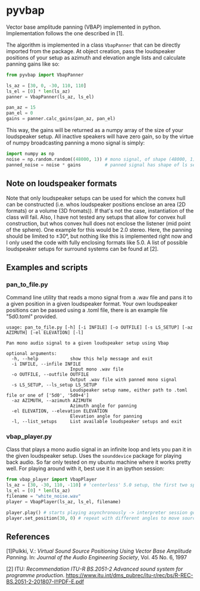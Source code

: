 # pyvbap

Vector base amplitude panning (VBAP) implemented in python. Implementation follows the one described in [1].

The algorithm is implemented in a class `VbapPanner` that can be directly imported from the package.
At object creation, pass the loudspeaker positions of your setup as azimuth and elevation angle lists and calculate panning gains like so:

```python
from pyvbap import VbapPanner

ls_az = [30, 0, -30, 110, 110]
ls_el = [0] * len(ls_az)
panner = VbapPanner(ls_az, ls_el)

pan_az = 15
pan_el = 0
gains = panner.calc_gains(pan_az, pan_el)
```

This way, the gains will be returned as a numpy array of the size of your loudspeaker setup. All inactive speakers will have zero gain, so by the virtue of numpy broadcasting panning a mono signal is simply:

```python
import numpy as np
noise = np.random.random((48000, 1)) # mono signal, of shape (48000, 1)
panned_noise = noise * gains         # panned signal has shape of ls setup, here (48000, 5)
```

## Note on loudspeaker formats

Note that only loudspeaker setups can be used for which the convex hull can be constructed (i.e. whos loudspeaker positions enclose an area (2D formats) or a volume (3D fromats)). If that's not the case, instantiation of the class will fail. Also, I have not tested any setups that allow for convex hull construction, but whos convex hull does not enclose the listener (mid point of the sphere). One example for this would be 2.0 stereo. Here, the panning should be limited to ±30°, but nothing like this is implemented right now and I only used the code with fully enclosing formats like 5.0. A list of possible loudspeaker setups for surround systems can be found at [2].

## Examples and scripts

### pan_to_file.py

Command line utility that reads a mono signal from a .wav file and pans it to a given position in a given loudspeaker format. Your own loudspeaker positions can be passed using a .toml file, there is an example file "5d0.toml" provided.

```
usage: pan_to_file.py [-h] [-i INFILE] [-o OUTFILE] [-s LS_SETUP] [-az AZIMUTH] [-el ELEVATION] [-l]

Pan mono audio signal to a given loudspeaker setup using Vbap

optional arguments:
  -h, --help            show this help message and exit
  -i INFILE, --infile INFILE
                        Input mono .wav file
  -o OUTFILE, --outfile OUTFILE
                        Output .wav file with panned mono signal
  -s LS_SETUP, --ls_setup LS_SETUP
                        Loudspeaker setup name, either path to .toml file or one of ['5d0', '5d0+4']
  -az AZIMUTH, --azimuth AZIMUTH
                        Azimuth angle for panning
  -el ELEVATION, --elevation ELEVATION
                        Elevation angle for panning
  -l, --list_setups     List available loudspeaker setups and exit
```

### vbap_player.py

Class that plays a mono audio signal in an infinite loop and lets you pan it in the given loudspeaker setup. Uses the `sounddevice` package for playing back audio. So far only tested on my ubuntu machine where it works pretty well. For playing around with it, best use it in an ipython session:

```python
from vbap_player import VbapPlayer
ls_az = [30, -30, 110, -110] # 'centerless' 5.0 setup, the first two speakers are the two speakers from 2.0 stereo
ls_el = [0] * len(ls_az)
filename = "white_noise.wav"
player = VbapPlayer(ls_az, ls_el, filename)

player.play() # starts playing asynchronously -> interpreter session goes on
player.set_position(30, 0) # repeat with different angles to move source
```

## References
[1]Pulkki, V.: _Virtual Sound Source Positioning Using Vector Base Amplitude Panning_. In: _Journal of the Audio Engineering Society_, Vol. 45 No. 6, 1997

[2] ITU: _Recommendation ITU-R BS.2051-2 Advanced sound system for programme production_. https://www.itu.int/dms_pubrec/itu-r/rec/bs/R-REC-BS.2051-2-201807-I!!PDF-E.pdf
